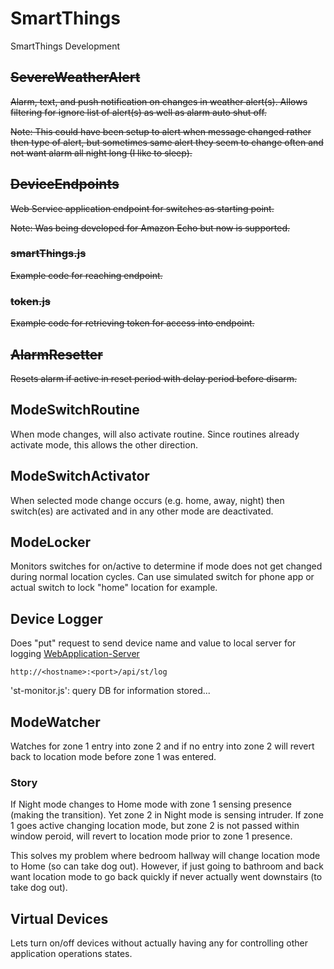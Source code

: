# SmartThings
SmartThings Development

## <s>SevereWeatherAlert</s>

<s>Alarm, text, and push notification on changes in weather alert(s). Allows filtering for ignore list of alert(s) as well as alarm auto shut off.  

Note: This could have been setup to alert when message changed rather then type of alert, but sometimes same alert they seem to change often and not want alarm all night long (I like to sleep).</s>

## <s>DeviceEndpoints</s>

<s>Web Service application endpoint for switches as starting point.

Note: Was being developed for Amazon Echo but now is supported.</s>

### <s>smartThings.js</s>

<s>Example code for reaching endpoint.</s>

### <s>token.js</s>

<s>Example code for retrieving token for access into endpoint.</s>

## <s>AlarmResetter</s>

<s>Resets alarm if active in reset period with delay period before disarm.</s>

## ModeSwitchRoutine

When mode changes, will also activate routine. Since routines already activate mode, this allows the other direction.

## ModeSwitchActivator

When selected mode change occurs (e.g. home, away, night) then switch(es) are activated and in any other mode are deactivated.

## ModeLocker

Monitors switches for on/active to determine if mode does not get changed during normal location cycles. Can use simulated switch for phone app or actual switch to lock "home" location for example.

## Device Logger

Does "put" request to send device name and value to local server for logging [WebApplication-Server](https://github.com/justinlhudson/Web-Application)

`http://<hostname>:<port>/api/st/log`

'st-monitor.js': query DB for information stored...

## ModeWatcher

Watches for zone 1 entry into zone 2 and if no entry into zone 2 will revert back to location mode before zone 1 was entered.

### Story

If Night mode changes to Home mode with zone 1 sensing presence (making the transition). Yet zone 2 in Night mode is sensing intruder.  If zone 1 goes active changing location mode, but zone 2 is not passed within window peroid, will revert to location mode prior to zone 1 presence.  

This solves my problem where bedroom hallway will change location mode to Home (so can take dog out).  However, if just going to bathroom and back want location mode to go back quickly if never actually went downstairs (to take dog out).

## Virtual Devices

Lets turn on/off devices without actually having any for controlling other application operations states.
